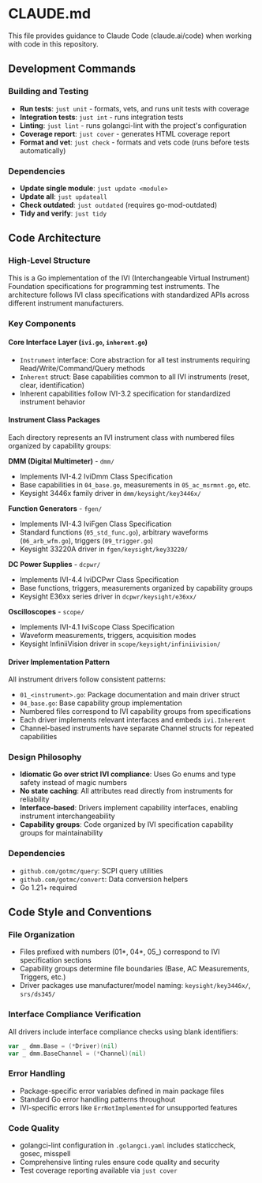 # CLAUDE.md

This file provides guidance to Claude Code (claude.ai/code) when working with
code in this repository.

## Development Commands

### Building and Testing

- **Run tests**: `just unit` - formats, vets, and runs unit tests with coverage
- **Integration tests**: `just int` - runs integration tests
- **Linting**: `just lint` - runs golangci-lint with the project's configuration
- **Coverage report**: `just cover` - generates HTML coverage report
- **Format and vet**: `just check` - formats and vets code (runs before tests
  automatically)

### Dependencies

- **Update single module**: `just update <module>`
- **Update all**: `just updateall`
- **Check outdated**: `just outdated` (requires go-mod-outdated)
- **Tidy and verify**: `just tidy`

## Code Architecture

### High-Level Structure

This is a Go implementation of the IVI (Interchangeable Virtual Instrument)
Foundation specifications for programming test instruments. The architecture
follows IVI class specifications with standardized APIs across different
instrument manufacturers.

### Key Components

#### Core Interface Layer (`ivi.go`, `inherent.go`)

- `Instrument` interface: Core abstraction for all test instruments requiring
  Read/Write/Command/Query methods
- `Inherent` struct: Base capabilities common to all IVI instruments (reset,
  clear, identification)
- Inherent capabilities follow IVI-3.2 specification for standardized instrument
  behavior

#### Instrument Class Packages

Each directory represents an IVI instrument class with numbered files organized
by capability groups:

**DMM (Digital Multimeter)** - `dmm/`

- Implements IVI-4.2 IviDmm Class Specification
- Base capabilities in `04_base.go`, measurements in `05_ac_msrmnt.go`, etc.
- Keysight 3446x family driver in `dmm/keysight/key3446x/`

**Function Generators** - `fgen/`

- Implements IVI-4.3 IviFgen Class Specification
- Standard functions (`05_std_func.go`), arbitrary waveforms (`06_arb_wfm.go`),
  triggers (`09_trigger.go`)
- Keysight 33220A driver in `fgen/keysight/key33220/`

**DC Power Supplies** - `dcpwr/`

- Implements IVI-4.4 IviDCPwr Class Specification
- Base functions, triggers, measurements organized by capability groups
- Keysight E36xx series driver in `dcpwr/keysight/e36xx/`

**Oscilloscopes** - `scope/`

- Implements IVI-4.1 IviScope Class Specification
- Waveform measurements, triggers, acquisition modes
- Keysight InfiniiVision driver in `scope/keysight/infiniivision/`

#### Driver Implementation Pattern

All instrument drivers follow consistent patterns:

- `01_<instrument>.go`: Package documentation and main driver struct
- `04_base.go`: Base capability group implementation
- Numbered files correspond to IVI capability groups from specifications
- Each driver implements relevant interfaces and embeds `ivi.Inherent`
- Channel-based instruments have separate Channel structs for repeated capabilities

### Design Philosophy

- **Idiomatic Go over strict IVI compliance**: Uses Go enums and type safety
  instead of magic numbers
- **No state caching**: All attributes read directly from instruments for
  reliability
- **Interface-based**: Drivers implement capability interfaces, enabling
  instrument interchangeability
- **Capability groups**: Code organized by IVI specification capability groups
  for maintainability

### Dependencies

- `github.com/gotmc/query`: SCPI query utilities
- `github.com/gotmc/convert`: Data conversion helpers
- Go 1.21+ required

## Code Style and Conventions

### File Organization

- Files prefixed with numbers (01*, 04*, 05\_) correspond to IVI specification
  sections
- Capability groups determine file boundaries (Base, AC Measurements, Triggers,
  etc.)
- Driver packages use manufacturer/model naming: `keysight/key3446x/`,
  `srs/ds345/`

### Interface Compliance Verification

All drivers include interface compliance checks using blank identifiers:

```go
var _ dmm.Base = (*Driver)(nil)
var _ dmm.BaseChannel = (*Channel)(nil)
```

### Error Handling

- Package-specific error variables defined in main package files
- Standard Go error handling patterns throughout
- IVI-specific errors like `ErrNotImplemented` for unsupported features

### Code Quality

- golangci-lint configuration in `.golangci.yaml` includes staticcheck, gosec,
  misspell
- Comprehensive linting rules ensure code quality and security
- Test coverage reporting available via `just cover`


